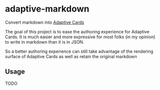 # adaptive-markdown
Convert markdown into [Adaptive Cards](https://adaptivecards.io/)

The goal of this project is to ease the authoring experience for Adaptive Cards.  It is much easier and more expressive for most folks (in my opinion) to write in markdown than it is in JSON.

So a better authoring experience can still take advantage of the rendering surface of Adaptive Cards as well as retain the original markdown

## Usage
TODO
